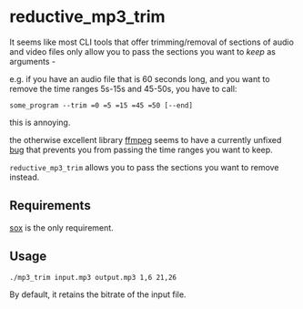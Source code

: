# reductive_mp3_trim

It seems like most CLI tools that offer trimming/removal of sections of audio and video files
only allow you to pass the sections you want to _keep_ as arguments -

e.g. if you have an audio file that is 60 seconds long, and you want to remove the time ranges 5s-15s and 45-50s, you have to call:

```
some_program --trim =0 =5 =15 =45 =50 [--end]
```

this is annoying.

the otherwise excellent library [ffmpeg](https://github.com/FFmpeg/FFmpeg) seems to have a currently unfixed [bug](https://trac.ffmpeg.org/ticket/4950) that prevents you from passing the time ranges you want to keep.

`reductive_mp3_trim` allows you to pass the sections you want to remove instead.


## Requirements
[sox](https://github.com/chirlu/sox) is the only requirement.

## Usage
```
./mp3_trim input.mp3 output.mp3 1,6 21,26
```

By default, it retains the bitrate of the input file.